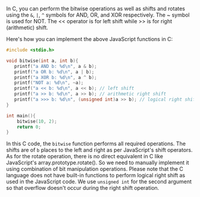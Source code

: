  In C, you can perform the bitwise operations as well as shifts and rotates using the `&`, `|`, `^` symbols for AND, OR, and XOR respectively. The ~ symbol is used for NOT. The << operator is for left shift while >> is for right (arithmetic) shift. 

Here's how you can implement the above JavaScript functions in C:

```c
#include <stdio.h>

void bitwise(int a, int b){
   printf("a AND b: %d\n", a & b);
   printf("a OR b: %d\n", a | b);
   printf("a XOR b: %d\n", a ^ b);
   printf("NOT a: %d\n", ~a);
   printf("a << b: %d\n", a << b); // left shift
   printf("a >> b: %d\n", a >> b); // arithmetic right shift
   printf("a >>> b: %d\n", (unsigned int)a >> b); // logical right shift
}

int main(){
    bitwise(10, 2);
    return 0;
}
```
In this C code, the `bitwise` function performs all required operations. The shifts are of `b` places to the left and right as per JavaScript's shift operators. As for the rotate operation, there is no direct equivalent in C like JavaScript's array.prototype.rotate(). So we need to manually implement it using combination of bit manipulation operations. 
Please note that the C language does not have built-in functions to perform logical right shift as used in the JavaScript code. We use `unsigned int` for the second argument so that overflow doesn't occur during the right shift operation.
